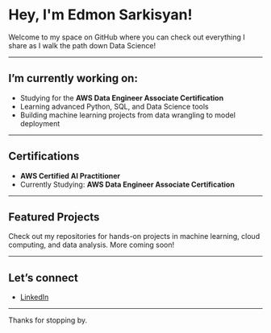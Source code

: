 # Hey, I'm Edmon Sarkisyan!

Welcome to my space on GitHub where you can check out everything I share as I walk the path down Data Science!

---

## I’m currently working on:
- Studying for the **AWS Data Engineer Associate Certification**
- Learning advanced Python, SQL, and Data Science tools
- Building machine learning projects from data wrangling to model deployment

---

## Certifications
- **AWS Certified AI Practitioner**
- Currently Studying: **AWS Data Engineer Associate Certification**


---

## Featured Projects

Check out my repositories for hands-on projects in machine learning, cloud computing, and data analysis. More coming soon!

---

## Let’s connect

- [LinkedIn](https://www.linkedin.com/in/sarkisyanedmon/)  

---

Thanks for stopping by.
